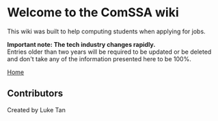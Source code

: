 # Welcome to the ComSSA wiki 

This wiki was built to help computing students when applying for jobs. 

**Important note: The tech industry changes rapidly.**  
Entries older than two years will be required to be updated or be deleted and don't take any of the information presented here to be 100%. 

[Home](https://github.com/lukeperson/ComSSA_Wiki/wiki)

## Contributors 
Created by Luke Tan
